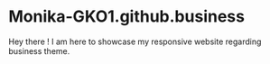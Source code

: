 # Monika-GKO1.github.business
Hey there ! I am here to showcase my responsive website regarding business theme.
